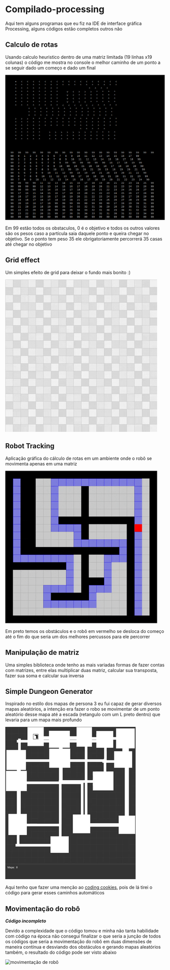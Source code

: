 # Compilado-processing

Aqui tem alguns programas que eu fiz na IDE de interface gráfica Processing, alguns códigos estão completos outros não

## Calculo de rotas

Usando calculo heuristico dentro de uma matriz limitada (19 linhas x19 colunas) o código me mostra no console o melhor caminho de um ponto a se seguir dado um começo e dado um final

![Calculo da melhor rota](medias/calculo_rotas.png)

Em 99 estão todos os obstaculos, 0 é o objetivo e todos os outros valores são os pesos caso a partícula saia daquele ponto e queira chegar no objetivo. Se o ponto tem peso 35 ele obrigatoriamente percorrerá 35 casas até chegar no objetivo

## Grid effect

Um simples efeito de grid para deixar o fundo mais bonito :)

![Efeito de grid dado no código](medias/grid-effect.gif)

## Robot Tracking

Aplicação gráfica do cálculo de rotas em um ambiente onde o robô se movimenta apenas em uma matriz

![Robot Tracking](medias/robot_tracking.gif)

Em preto temos os obstáculos e o robô em vermelho se desloca do começo até o fim do que seria um dos melhores percussos para ele percorrer

## Manipulação de matriz

Uma simples biblioteca onde tenho as mais variadas formas de fazer contas com matrizes, entre elas multiplicar duas matriz, calcular sua transposta, fazer sua soma e calcular sua inversa

## Simple Dungeon Generator

Inspirado no estilo dos mapas de persona 3 eu fui capaz de gerar diversos mapas aleatórios, a intenção era fazer o robo se movimentar de um ponto aleatório desse mapa até a escada (retangulo com um L preto dentro) que levaria para um mapa mais profundo

![Simple Dungeon Genarator](medias/simple-dungeon-generator.gif)

Aqui tenho que fazer uma menção ao [coding cookies](http://www.codingcookies.com/2012/08/07/procedurally-generating-dungeons/), pois de lá tirei o código para gerar esses caminhos automáticos

## Movimentação do robô

***Código incompleto***

Devido a complexidade que o código tomou e minha não tanta habilidade com código na época não consegui finalizar o que seria a junção de todos os códigos que seria a movimentação do robô em duas dimensões de maneira contínua e desviando dos obstáculos e gerando mapas aleatórios também, o resultado do código pode ser visto abaixo

![movimentação de robô](medias/mov-robo.gif)
